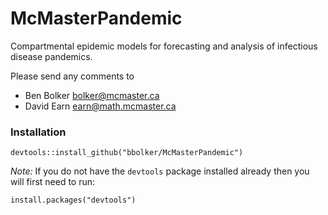 # McMasterPandemic

Compartmental epidemic models for forecasting and analysis of infectious disease pandemics.

Please send any comments to
- Ben Bolker <bolker@mcmaster.ca>
- David Earn <earn@math.mcmaster.ca>

### Installation

`devtools::install_github("bbolker/McMasterPandemic")`

_Note:_ If you do not have the `devtools` package installed already then you will first need to run:

`install.packages("devtools")`
